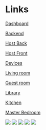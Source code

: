 # Links

<a href="https://smarti-board.netlify.app/" >Dashboard</a>

<a href="https://iot-project-ing-2022-2023.onrender.com" >Backend</a>

<a href="https://dashboard.render.com/web/srv-cf5gjkhmbjsvujq11te0/logs" >Host Back</a>

<a href="https://app.netlify.com/sites/smarti-board/deploys/63cd653c350aa40008d04fed" >Host Front</a>

<a href="https://wokwi.com/projects/354298047160118273" >Devices</a>

<a href="https://wokwi.com/projects/354314926994106369" >Living room</a>

<a href="https://wokwi.com/projects/354314992666423297" >Guest room</a>

<a href="https://wokwi.com/projects/354317463112624129" >Library</a>

<a href="https://wokwi.com/projects/354317192714222593" >Kitchen</a>

<a href="https://wokwi.com/projects/354317326935098369" >Master Bedroom</a>

<img src="https://github.com/nassim-bnb/iot/blob/main/sc1.png">
<img src="https://github.com/nassim-bnb/iot/blob/main/sc2.png">
<img src="https://github.com/nassim-bnb/iot/blob/main/sc3.png">
<img src="https://github.com/nassim-bnb/iot/blob/main/off.png">

<img src="https://github.com/nassim-bnb/iot/blob/main/qr-code.png">
